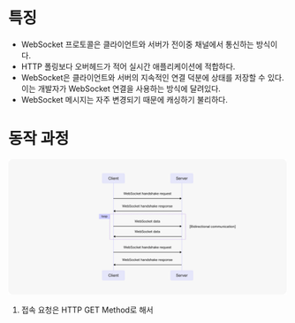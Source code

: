 # 특징
- WebSocket 프로토콜은 클라이언트와 서버가 전이중 채널에서 통신하는 방식이다.
- HTTP 폴링보다 오버헤드가 적어 실시간 애플리케이션에 적합하다.
- WebSocket은 클라이언트와 서버의 지속적인 연결 덕분에 상태를 저장할 수 있다. 이는 개발자가 WebSocket 연결을 사용하는 방식에 달려있다.
- WebSocket 메시지는 자주 변경되기 때문에 캐싱하기 불리하다.

# 동작 과정
![WebSocket protocol chart](../img/WebSocket-protocol-chart.jpg)

1. 접속 요청은 HTTP GET Method로 해서 